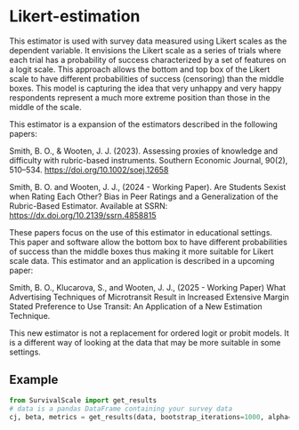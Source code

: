 # Likert-estimation
This estimator is used with survey data measured using Likert scales as the dependent variable. It envisions the Likert scale as a series of trials where each trial has a probability of success characterized by a set of features on a logit scale. This approach allows the bottom and top box of the Likert scale to have different probabilities of success (censoring) than the middle boxes.  This model is capturing the idea that very unhappy and very happy respondents represent a much more extreme position than those in the middle of the scale.

This estimator is a expansion of the estimators described in the following papers:

Smith, B. O., & Wooten, J. J. (2023). Assessing proxies of knowledge and difficulty with rubric-based instruments. Southern Economic Journal, 90(2), 510–534. https://doi.org/10.1002/soej.12658

Smith, B. O. and Wooten, J. J., (2024 - Working Paper). Are Students Sexist when Rating Each Other? Bias in Peer Ratings and a Generalization of the Rubric-Based Estimator. Available at SSRN: https://dx.doi.org/10.2139/ssrn.4858815

These papers focus on the use of this estimator in educational settings.  This paper and software allow the bottom box to have different probabilities of success than the middle boxes thus making it more suitable for Likert scale data.  This estimator and an application is described in a upcoming paper:

Smith, B. O., Klucarova, S., and Wooten, J. J., (2025 - Working Paper) What Advertising Techniques of Microtransit Result in Increased Extensive Margin Stated Preference to Use Transit: An Application of a New Estimation Technique. 

This new estimator is not a replacement for ordered logit or probit models.  It is a different way of looking at the data that may be more suitable in some settings. 


## Example
```python
from SurvivalScale import get_results
# data is a pandas DataFrame containing your survey data
cj, beta, metrics = get_results(data, bootstrap_iterations=1000, alpha=0.05, columns=['feature1', 'feature2'], block_id='block')
```

